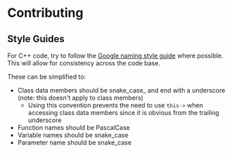 # Contributing

## Style Guides

For C++ code, try to follow the [Google naming style guide](https://google.github.io/styleguide/cppguide.html#Function_Names) where possible. This will allow for consistency across the code base.

These can be simplified to:

- Class data members should be snake_case_ and end with a underscore (note: this doesn't apply to class members)
    - Using this convention prevents the need to use `this->` when accessing class data members since it is obvious from the trailing underscore
- Function names should be PascalCase
- Variable names should be snake_case
- Parameter name should be snake_case
